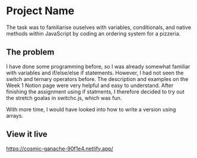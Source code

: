 # Project Name

The task was to familiarise ouselves with variables, conditionals, and native methods within JavaScript by coding an ordering system for a pizzeria.

## The problem

I have done some programming before, so I was already somewhat familiar with variables and if/else/else if statements. However, I had not seen the switch and ternary operators before. The description and examples on the Week 1 Notion page were very helpful and easy to understand. After finishing the assignment using if statments, I therefore decided to try out the stretch goalas in switchc.js, which was fun. 

With more time, I would have looked into how to write a version using arrays.

## View it live

https://cosmic-ganache-90f1e4.netlify.app/